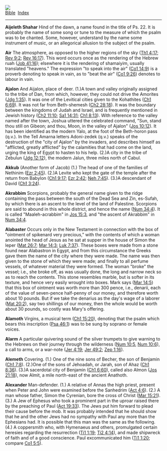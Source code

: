 [![](../../cdshop/ithlogo.png)](../../index)  
[Bible](../index)  [Index](index) 

------------------------------------------------------------------------

<span id="000">**Aijeleth Shahar**</span> Hind of the dawn, a name found
in the title of Ps. 22. It is probably the name of some song or tune to
the measure of which the psalm was to be chanted. Some, however,
understand by the name some instrument of music, or an allegorical
allusion to the subject of the psalm.

<span id="001">**Air**</span> The atmosphere, as opposed to the higher
regions of the sky ([Th1 4:17](../kjv/th1004.htm#017); [Rev
9:2](../kjv/rev009.htm#002); [Rev 16:17](../kjv/rev016.htm#017)). This
word occurs once as the rendering of the Hebrew ruah ([Job
41:16](../kjv/job041.htm#016)); elsewhere it is the rendering of
shamaiyim, usually translated "heavens." The expression "to speak into
the air" ([Co1 14:9](../kjv/co1014.htm#009)) is a proverb denoting to
speak in vain, as to "beat the air" ([Co1 9:26](../kjv/co1009.htm#026))
denotes to labour in vain.

<span id="002">**Ajalon**</span> And Aijalon, place of deer. (1.)A town
and valley originally assigned to the tribe of Dan, from which, however,
they could not drive the Amorites ([Jdg 1:35](../kjv/jdg001.htm#035)).
It was one of the Levitical cities given to the Kohathites ([Ch1
6:69](../kjv/ch1006.htm#069)). It was not far from Beth-shemesh ([Ch2
28:18](../kjv/ch2028.htm#018)). It was the boundary between the kingdoms
of Judah and Israel, and is frequently mentioned in Jewish history ([Ch2
11:10](../kjv/ch2011.htm#010); [Sa1 14:31](../kjv/sa1014.htm#031); [Ch1
8:13](../kjv/ch1008.htm#013)). With reference to the valley named after
the town, Joshua uttered the celebrated command, "Sun, stand thou still
on Gibeon; and thou, Moon, in the valley of Ajalon" ([Jos
10:12](../kjv/jos010.htm#012)). It has been identified as the modern
Yalo, at the foot of the Beth-horon pass (q.v.). In the Tell Amarna
letters Adoni-zedek (q.v.) speaks of the destruction of the "city of
Ajalon" by the invaders, and describes himself as "afflicted, greatly
afflicted" by the calamities that had come on the land, urging the king
of Egypt to hasten to his help. (2.)A city in the tribe of Zebulun ([Jdg
12:12](../kjv/jdg012.htm#012)), the modern Jalun, three miles north of
Cabul.

<span id="003">**Akkub**</span> (Another form of Jacob) (1.) The head of
one of the families of Nethinim ([Ezr 2:45](../kjv/ezr002.htm#045)).
(2.)A Levite who kept the gate of the temple after the return from
Babylon ([Ch1 9:17](../kjv/ch1009.htm#017); [Ezr
2:42](../kjv/ezr002.htm#042); [Neh 7:45](../kjv/neh007.htm#045)). (3.)A
descendant of David ([Ch1 3:24](../kjv/ch1003.htm#024)).

<span id="004">**Akrabbim**</span> Scorpions, probably the general name
given to the ridge containing the pass between the south of the Dead Sea
and Zin, es-Sufah, by which there is an ascent to the level of the land
of Palestine. Scorpions are said to abound in this whole district, and
hence the name ([Num 34:4](../kjv/num034.htm#004)). It is called
"Maaleh-acrabbim" in [Jos 15:3](../kjv/jos015.htm#003), and "the ascent
of Akrabbim" in [Num 34:4](../kjv/num034.htm#004).

<span id="005">**Alabaster**</span> Occurs only in the New Testament in
connection with the box of "ointment of spikenard very precious," with
the contents of which a woman anointed the head of Jesus as he sat at
supper in the house of Simon the leper ([Mat
26:7](../kjv/mat026.htm#007); [Mar 14:3](../kjv/mar014.htm#003); [Luk
7:37](../kjv/luk007.htm#037)). These boxes were made from a stone found
near Alabastron in Egypt, and from this circumstance the Greeks gave
them the name of the city where they were made. The name was then given
to the stone of which they were made; and finally to all perfume
vessels, of whatever material they were formed. The woman "broke" the
vessel; i.e., she broke off, as was usually done, the long and narrow
neck so as to reach the contents. This stone resembles marble, but is
softer in its texture, and hence very easily wrought into boxes. Mark
says ([Mar 14:5](../kjv/mar014.htm#005)) that this box of ointment was
worth more than 300 pence, i.e., denarii, each of the value of
seven-pence half-penny of our money, and therefore worth about 10
pounds. But if we take the denarius as the day's wage of a laborer ([Mat
20:2](../kjv/mat020.htm#002)), say two shillings of our money, then the
whole would be worth about 30 pounds, so costly was Mary's offering.

<span id="006">**Alamoth**</span> Virgins, a musical term ([Ch1
15:20](../kjv/ch1015.htm#020)), denoting that the psalm which bears this
inscription ([Psa 46:1](../kjv/psa046.htm#001)) was to be sung by
soprano or female voices.

<span id="007">**Alarm**</span> A particular quivering sound of the
silver trumpets to give warning to the Hebrews on their journey through
the wilderness ([Num 10:5](../kjv/num010.htm#005), [Num
10:6](../kjv/num010.htm#006)), a call to arms, or a war-note ([Jer
4:19](../kjv/jer004.htm#019); [Jer 49:2](../kjv/jer049.htm#002); [Zep
1:16](../kjv/zep001.htm#016)).

<span id="008">**Alemeth**</span> Covering. (1.) One of the nine sons of
Becher, the son of Benjamin ([Ch1 7:8](../kjv/ch1007.htm#008)). (2.)One
of the sons of Jehoadah, or Jarah, son of Ahaz ([Ch1
8:36](../kjv/ch1008.htm#036)). (3.)A sacerdotal city of Benjamin ([Ch1
6:60](../kjv/ch1006.htm#060)), called also Almon ([Jos
21:18](../kjv/jos021.htm#018)), now Almit, a mile north-east of the
ancient Anathoth.

<span id="009">**Alexander**</span> Man-defender. (1.) A relative of
Annas the high priest, present when Peter and John were examined before
the Sanhedrim ([Act 4:6](../kjv/act004.htm#006)). (2.) A man whose
father, Simon the Cyrenian, bore the cross of Christ ([Mar
15:21](../kjv/mar015.htm#021)). (3.) A Jew of Ephesus who took a
prominent part in the uproar raised there by the preaching of Paul ([Act
19:33](../kjv/act019.htm#033)). The Jews put him forward to plead their
cause before the mob. It was probably intended that he should show that
he and the other Jews had no sympathy with Paul any more than the
Ephesians had. It is possible that this man was the same as the
following. (4.) A coppersmith who, with Hymenaeus and others,
promulgated certain heresies regarding the resurrection ([Ti1
1:19](../kjv/ti1001.htm#019); [Ti2 4:14](../kjv/ti2004.htm#014)), and
made shipwreck of faith and of a good conscience. Paul excommunicated
him ([Ti1 1:20](../kjv/ti1001.htm#020); compare [Co1
5:5](../kjv/co1005.htm#005)).
